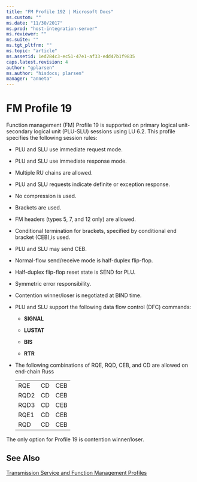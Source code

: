 ```yaml
---
title: "FM Profile 192 | Microsoft Docs"
ms.custom: ""
ms.date: "11/30/2017"
ms.prod: "host-integration-server"
ms.reviewer: ""
ms.suite: ""
ms.tgt_pltfrm: ""
ms.topic: "article"
ms.assetid: 1ed284c3-ec51-47e1-af33-edd47b1f9835
caps.latest.revision: 4
author: "gplarsen"
ms.author: "hisdocs; plarsen"
manager: "anneta"
---
```

# FM Profile 19
Function management (FM) Profile 19 is supported on primary logical unit-secondary logical unit (PLU-SLU) sessions using LU 6.2. This profile specifies the following session rules:  
  
-   PLU and SLU use immediate request mode.  
  
-   PLU and SLU use immediate response mode.  
  
-   Multiple RU chains are allowed.  
  
-   PLU and SLU requests indicate definite or exception response.  
  
-   No compression is used.  
  
-   Brackets are used.  
  
-   FM headers (types 5, 7, and 12 only) are allowed.  
  
-   Conditional termination for brackets, specified by conditional end bracket (CEB),is used.  
  
-   PLU and SLU may send CEB.  
  
-   Normal-flow send/receive mode is half-duplex flip-flop.  
  
-   Half-duplex flip-flop reset state is SEND for PLU.  
  
-   Symmetric error responsibility.  
  
-   Contention winner/loser is negotiated at BIND time.  
  
-   PLU and SLU support the following data flow control (DFC) commands:  
  
    -   **SIGNAL**  
  
    -   **LUSTAT**  
  
    -   **BIS**  
  
    -   **RTR**  
  
-   The following combinations of RQE, RQD, CEB, and CD are allowed on end-chain Russ  
  
    ||||  
    |-|-|-|  
    |RQE|CD|CEB|  
    |RQD2|CD|CEB|  
    |RQD3|CD|CEB|  
    |RQE1|CD|CEB|  
    |RQD|CD|CEB|  
  
 The only option for Profile 19 is contention winner/loser.  
  
## See Also  
 [Transmission Service and Function Management Profiles](../core/transmission-service-and-function-management-profiles1.md)
